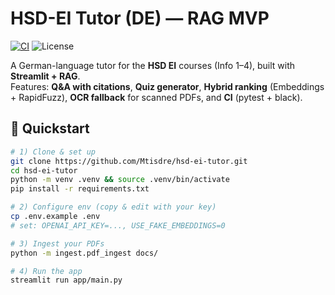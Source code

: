 # HSD-EI Tutor (DE) — RAG MVP

[![CI](https://github.com/Mtisdre/hsd-ei-tutor/actions/workflows/ci.yml/badge.svg)](https://github.com/Mtisdre/hsd-ei-tutor/actions)
![License](https://img.shields.io/badge/license-MIT-informational)

A German-language tutor for the **HSD EI** courses (Info 1–4), built with **Streamlit + RAG**.  
Features: **Q&A with citations**, **Quiz generator**, **Hybrid ranking** (Embeddings + RapidFuzz), **OCR fallback** for scanned PDFs, and **CI** (pytest + black).

## 🚀 Quickstart

```bash
# 1) Clone & set up
git clone https://github.com/Mtisdre/hsd-ei-tutor.git
cd hsd-ei-tutor
python -m venv .venv && source .venv/bin/activate
pip install -r requirements.txt

# 2) Configure env (copy & edit with your key)
cp .env.example .env
# set: OPENAI_API_KEY=..., USE_FAKE_EMBEDDINGS=0

# 3) Ingest your PDFs
python -m ingest.pdf_ingest docs/

# 4) Run the app
streamlit run app/main.py
